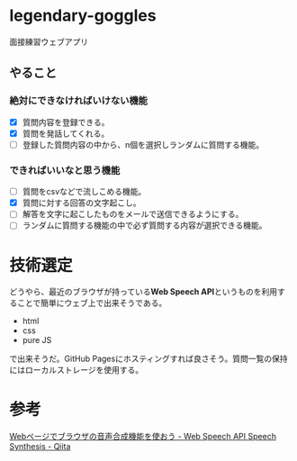 # legendary-goggles
面接練習ウェブアプリ

## やること
### 絶対にできなければいけない機能

- [x]  質問内容を登録できる。
- [x]  質問を発話してくれる。
- [ ]  登録した質問内容の中から、n個を選択しランダムに質問する機能。

### できればいいなと思う機能

- [ ]  質問をcsvなどで流しこめる機能。
- [x]  質問に対する回答の文字起こし。
- [ ]  解答を文字に起こしたものをメールで送信できるようにする。
- [ ]  ランダムに質問する機能の中で必ず質問する内容が選択できる機能。

# 技術選定

どうやら、最近のブラウザが持っている****Web Speech API****というものを利用することで簡単にウェブ上で出来そうである。

- html
- css
- pure JS

で出来そうだ。GitHub Pagesにホスティングすれば良さそう。質問一覧の保持にはローカルストレージを使用する。

# 参考

[Webページでブラウザの音声合成機能を使おう - Web Speech API Speech Synthesis - Qiita](https://qiita.com/hmmrjn/items/be29c62ba4e4a02d305c)